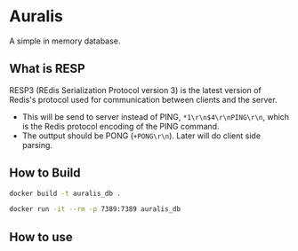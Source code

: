 # Auralis
A simple in memory database.

## What is RESP
RESP3 (REdis Serialization Protocol version 3) is the latest version of Redis's protocol used for communication between clients and the server.

* This will be send to server instead of PING, `*1\r\n$4\r\nPING\r\n`, which is the Redis protocol encoding of the PING command.
* The outtput should be PONG (`+PONG\r\n`). Later will do client side parsing.

## How to Build
```bash
docker build -t auralis_db .
```

```bash
docker run -it --rm -p 7389:7389 auralis_db
```

## How to use
